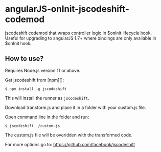 # angularJS-onInit-jscodeshift-codemod
jscodeshift codemod that wraps controller logic in $onInit lifecycle hook. Useful for upgrading to angularJS 1.7+ where bindings are only available in $onInit hook.
## How to use?
Requires Node.js version 11 or above.

Get jscodeshift from [npm][]:

```
$ npm install -g jscodeshift
```

This will install the runner as `jscodeshift`.

Download transform.js and place it in a folder with your custom.js file.

Open command line in the folder and run:

```
$ jscodeshift ./custom.js
```
The custom.js file will be overidden with the transformed code.

For more options go to: 
https://github.com/facebook/jscodeshift
